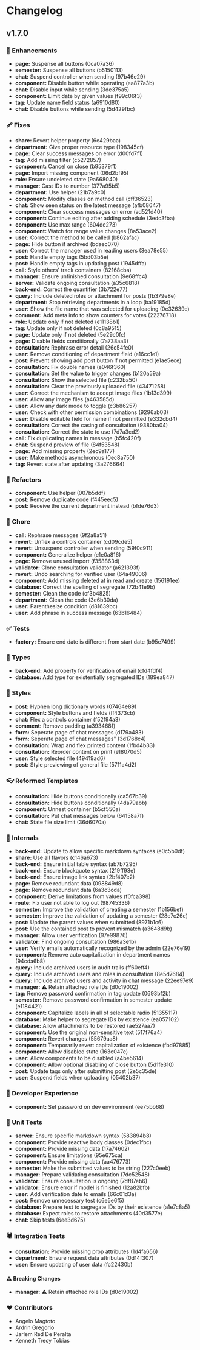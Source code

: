 # Changelog

## v1.7.0

### 🚀 Enhancements
- **page:** Suspense all buttons (0ca07a36)
- **semester:** Suspense all buttons (b5150113)
- **chat:** Suspend controller when sending (97b46e29)
- **component:** Disable button while operating (ea877a3b)
- **chat:** Disable input while sending (3de375a5)
- **component:** Limit date by given values (f99c06f3)
- **tag:** Update name field status (a6910d80)
- **chat:** Disable buttons while sending (5d429fbc)

### 🩹 Fixes
- **share:** Revert helper property (6e429baa)
- **department:** Give proper resource type (198345cf)
- **page:** Clear success messages on error (d00fd7f1)
- **tag:** Add missing filter (c5272857)
- **component:** Cancel on close (b95379f1)
- **page:** Import missing component (06d2bf95)
- **role:** Ensure undeleted state (9a668040)
- **manager:** Cast IDs to number (377a95b5)
- **department:** Use helper (21b7a9c0)
- **component:** Modify classes on method call (cff36523)
- **chat:** Show seen status on the latest message (afb08647)
- **component:** Clear success messages on error (ad521d40)
- **component:** Continue editing after adding schedule (3edc3fba)
- **component:** Use max range (604de273)
- **component:** Watch for range value changes (8a53ace2)
- **user:** Correct the method to be called (b862afac)
- **page:** Hide button if archived (bdaec070)
- **user:** Correct the manager used in reading users (3ea78e55)
- **post:** Handle empty tags (5bd03b5e)
- **post:** Handle empty tags in updating post (1945dffa)
- **call:** Style others' track containers (82168cba)
- **manager:** Ensure unfinished consultation (9e68ffc4)
- **server:** Validate ongoing consultation (a35c6818)
- **back-end:** Correct the quantifier (3b722e77)
- **query:** Include deleted roles or attachment for posts (fb379e8e)
- **department:** Stop retrieving departments in a loop (ba19185d)
- **user:** Show the file name that was selected for uploading (0c32639e)
- **comment:** Add meta info to show counters for votes (22276718)
- **role:** Update only if not deleted (e11138b1)
- **tag:** Update only if not deleted (0c8a9515)
- **page:** Update only if not deleted (5e29c0fc)
- **page:** Disable fields conditionally (7a738aa3)
- **consultation:** Rephrase error detail (26c54fe0)
- **user:** Remove conditioning of department field (e16cc1e1)
- **post:** Prevent showing add post button if not permitted (e1ae5ece)
- **consultation:** Fix double names (e046f360)
- **consultation:** Set the value to trigger changes (b120a59a)
- **consultation:** Show the selected file (c232ba50)
- **consultation:** Clear the previously uploaded file (43471258)
- **user:** Correct the mechanism to accept image files (1b13d399)
- **user:** Allow any image files (a463585d)
- **user:** Allow any dark mode to toggle (c3b86257)
- **user:** Check with other permission combinations (9296ab03)
- **user:** Disable editable field for name if not permitted (e332cbd4)
- **consultation:** Correct the casing of consultation (9380ba04)
- **consultation:** Correct the state to use (7d7a3cd2)
- **call:** Fix duplicating names in message (b5fc420f)
- **chat:** Suspend preview of file (84f53548)
- **page:** Add missing property (2ec9a177)
- **user:** Make methods asynchronous (0ec8a750)
- **tag:** Revert state after updating (3a276664)

### 💅 Refactors
- **component:** Use helper (007b5ddf)
- **post:** Remove duplicate code (f445eec5)
- **post:** Receive the current department instead (bfde76d3)

### 🏡 Chore
- **call:** Rephrase messages (9f2a8a51)
- **revert:** Unflex a controls container (cd09cde5)
- **revert:** Unsuspend controller when sending (59f0c911)
- **component:** Generalize helper (e1e0a816)
- **page:** Remove unused import (f358863d)
- **validator:** Clone consultation validator (a621393f)
- **revert:** Undo searching for verified user (64a49006)
- **component:** Add missing deleted at in read and create (156191ee)
- **database:** Correct the spelling of segregate (72b41e9b)
- **semester:** Clean the code (cf3b4825)
- **department:** Clean the code (3e6b30da)
- **user:** Parenthesize condition (d81639bc)
- **user:** Add phrase in success message (63b16484)

### ✅ Tests
- **factory:** Ensure end date is different from start date (b95e7499)

### 🌊 Types
- **back-end:** Add property for verification of email (cfd4fdf4)
- **database:** Add type for existentially segregated IDs (189ea847)

### 🎨 Styles
- **post:** Hyphen long dictionary words (07464e89)
- **component:** Style buttons and fields (ff4373cb)
- **chat:** Flex a controls container (f52f94a3)
- **comment:** Remove padding (a393468f)
- **form:** Seperate page of chat messages (d179a483)
- **form:** Seperate page of chat messages" (3d1768c4)
- **consultation:** Wrap and flex printed content (1fbd4b33)
- **consultation:** Reorder content on print (e18070d5)
- **user:** Style selected file (49419ad6)
- **post:** Style previewing of general file (5711a4d2)

### 👓 Reformed Templates
- **consultation:** Hide buttons conditionally (ca567b39)
- **consultation:** Hide buttons conditionally (4da79abb)
- **component:** Unnest container (b5cf550a)
- **consultation:** Put chat messages below (64158a7f)
- **chat:** State file size limit (36d6070a)

### 🔩 Internals
- **back-end:** Update to allow specific markdown syntaxes (e0c5b0df)
- **share:** Use all flavors (c146a673)
- **back-end:** Ensure initial table syntax (ab7b7295)
- **back-end:** Ensure blockquote syntax (219ff93e)
- **back-end:** Ensure image link syntax (2bf407e2)
- **page:** Remove redundant data (098849d8)
- **page:** Remove redundant data (6a3c3cda)
- **component:** Derive limitations from values (f0fca398)
- **route:** Fix user not able to log out (98745336)
- **semester:** Improve the validation of creating a semester (1b156bef)
- **semester:** Improve the validation of updating a semester (28c7c26e)
- **post:** Update the parent  values when submitted (8971b1c6)
- **post:** Use the contained post to prevent mismatch (a3648d9b)
- **manager:** Allow user verification (97e99876)
- **validator:** Find ongoing consultation (986a3e1b)
- **user:** Verify emails automatically recognized by the admin (22e76e19)
- **component:** Remove auto capitalization in department names (94cda6b8)
- **query:** Include archived users in audit trails (ff60eff4)
- **query:** Include archived users and roles in consultation (8e5d7684)
- **query:** Include archived users and activity in chat message (22ee97e9)
- **manager:** ⚠️  Retain attached role IDs (d0c19002)
- **tag:** Remove password confirmation in tag update (0693bf2b)
- **semester:** Remove password confirmation in semester update (e1184421)
- **component:** Capitalize labels in all of selectable radio (51355117)
- **database:** Make helper to segregate IDs by existence (ea057102)
- **database:** Allow attachments to be restored (ae527aa7)
- **component:** Use the original non-sensitive text (517f76a4)
- **component:** Revert changes (55679aa8)
- **component:** Temporarily revert capitalization of existence (fbd97885)
- **component:** Allow disabled state (163c047e)
- **user:** Allow components to be disabled (a4be5614)
- **component:** Allow optional disabling of close button (5d1fe310)
- **post:** Update tags only after submitting post (2e5c35de)
- **user:** Suspend fields when uploading (05402b37)

### 🔦 Developer Experience
- **component:** Set password on dev environment (ee75bb68)

### 🦠 Unit Tests
- **server:** Ensure specific markdown syntax (583894b8)
- **component:** Provide reactive body classes (0dec1fbc)
- **component:** Provide missing data (17a74602)
- **component:** Ensure limitations (95e675ca)
- **component:** Provide missing data (aa476773)
- **semester:** Make the submitted values to be string (227c0eeb)
- **manager:** Prepare validating consultation (7dc52548)
- **validator:** Ensure consultation is ongoing (7df87eb6)
- **validator:** Ensure error if model is finished (12a82bfb)
- **user:** Add verification date to emails (66c01d3a)
- **post:** Remove unnecessary test (c6e5e6f5)
- **database:** Prepare test to segregate IDs by their existence (a1e7c8a5)
- **database:** Expect roles to restore attachments (40d3577e)
- **chat:** Skip tests (6ee3d675)

### 🕷 Integration Tests
- **consultation:** Provide missing prop attributes (1d4fa656)
- **department:** Ensure request data attributes (0d14f307)
- **user:** Ensure updating of user data (fc22430b)

#### ⚠️  Breaking Changes
- **manager:** ⚠️  Retain attached role IDs (d0c19002)

### ❤️  Contributors
- Angelo Magtoto
- Ardrin Gregorio
- Jarlem Red De Peralta
- Kenneth Trecy Tobias
